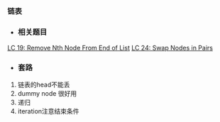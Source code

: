 ### 链表

- ### 相关题目
[LC 19: Remove Nth Node From End of List](https://leetcode.com/problems/remove-nth-node-from-end-of-list/)
[LC 24: Swap Nodes in Pairs](https://leetcode.com/problems/swap-nodes-in-pairs)

- ### 套路
1. 链表的head不能丢
2. dummy node 很好用
3. 递归
4. iteration注意结束条件
